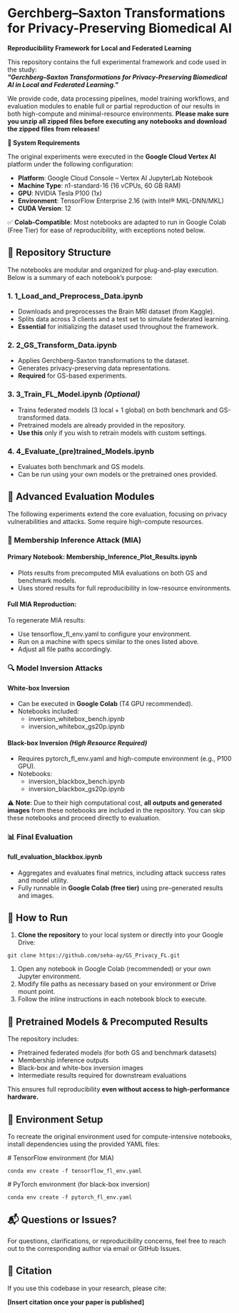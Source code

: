 # **Gerchberg–Saxton Transformations for Privacy-Preserving Biomedical AI**

**Reproducibility Framework for Local and Federated Learning**

This repository contains the full experimental framework and code used in the study:  
**_"Gerchberg–Saxton Transformations for Privacy-Preserving Biomedical AI in Local and Federated Learning."_**

We provide code, data processing pipelines, model training workflows, and evaluation modules to enable full or partial reproduction of our results in both high-compute and minimal-resource environments. **Please make sure you unzip all zipped files before executing any notebooks and download the zipped files from releases!**

**🔧 System Requirements**

The original experiments were executed in the **Google Cloud Vertex AI** platform under the following configuration:

- **Platform**: Google Cloud Console – Vertex AI JupyterLab Notebook
- **Machine Type**: n1-standard-16 (16 vCPUs, 60 GB RAM)
- **GPU**: NVIDIA Tesla P100 (1x)
- **Environment**: TensorFlow Enterprise 2.16 (with Intel® MKL-DNN/MKL)
- **CUDA Version**: 12

✅ **Colab-Compatible**: Most notebooks are adapted to run in Google Colab (Free Tier) for ease of reproducibility, with exceptions noted below.

## **📂 Repository Structure**

The notebooks are modular and organized for plug-and-play execution. Below is a summary of each notebook’s purpose:

### **1\. 1_Load_and_Preprocess_Data.ipynb**

- Downloads and preprocesses the Brain MRI dataset (from Kaggle).
- Splits data across 3 clients and a test set to simulate federated learning.
- **Essential** for initializing the dataset used throughout the framework.

### **2\. 2_GS_Transform_Data.ipynb**

- Applies Gerchberg–Saxton transformations to the dataset.
- Generates privacy-preserving data representations.
- **Required** for GS-based experiments.

### **3\. 3_Train_FL_Model.ipynb _(Optional)_**

- Trains federated models (3 local + 1 global) on both benchmark and GS-transformed data.
- Pretrained models are already provided in the repository.
- **Use this** only if you wish to retrain models with custom settings.

### **4\. 4_Evaluate_(pre)trained_Models.ipynb**

- Evaluates both benchmark and GS models.
- Can be run using your own models or the pretrained ones provided.

## **🧪 Advanced Evaluation Modules**

The following experiments extend the core evaluation, focusing on privacy vulnerabilities and attacks. Some require high-compute resources.

### **🔐 Membership Inference Attack (MIA)**

#### **Primary Notebook: Membership_Inference_Plot_Results.ipynb**

- Plots results from precomputed MIA evaluations on both GS and benchmark models.
- Uses stored results for full reproducibility in low-resource environments.

#### **Full MIA Reproduction:**

To regenerate MIA results:

- Use tensorflow_fl_env.yaml to configure your environment.
- Run on a machine with specs similar to the ones listed above.
- Adjust all file paths accordingly.

### **🔍 Model Inversion Attacks**

#### **White-box Inversion**

- Can be executed in **Google Colab** (T4 GPU recommended).
- Notebooks included:
  - inversion_whitebox_bench.ipynb
  - inversion_whitebox_gs20p.ipynb

#### **Black-box Inversion _(High Resource Required)_**

- Requires pytorch_fl_env.yaml and high-compute environment (e.g., P100 GPU).
- Notebooks:
  - inversion_blackbox_bench.ipynb
  - inversion_blackbox_gs20p.ipynb

⚠️ **Note**: Due to their high computational cost, **all outputs and generated images** from these notebooks are included in the repository. You can skip these notebooks and proceed directly to evaluation.

### **📊 Final Evaluation**

#### **full_evaluation_blackbox.ipynb**

- Aggregates and evaluates final metrics, including attack success rates and model utility.
- Fully runnable in **Google Colab (free tier)** using pre-generated results and images.

## **🚀 How to Run**

1. **Clone the repository** to your local system or directly into your Google Drive:

```git clone https://github.com/seha-ay/GS_Privacy_FL.git```

1. Open any notebook in Google Colab (recommended) or your own Jupyter environment.
2. Modify file paths as necessary based on your environment or Drive mount point.
3. Follow the inline instructions in each notebook block to execute.

## **📁 Pretrained Models & Precomputed Results**

The repository includes:

- Pretrained federated models (for both GS and benchmark datasets)
- Membership inference outputs
- Black-box and white-box inversion images
- Intermediate results required for downstream evaluations

This ensures full reproducibility **even without access to high-performance hardware.**

## **📄 Environment Setup**

To recreate the original environment used for compute-intensive notebooks, install dependencies using the provided YAML files:

\# TensorFlow environment (for MIA)

```conda env create -f tensorflow_fl_env.yaml```

\# PyTorch environment (for black-box inversion)

```conda env create -f pytorch_fl_env.yaml```

## **📬 Questions or Issues?**

For questions, clarifications, or reproducibility concerns, feel free to reach out to the corresponding author via email or GitHub Issues.

## **🧠 Citation**

If you use this codebase in your research, please cite:

**\[Insert citation once your paper is published\]**

